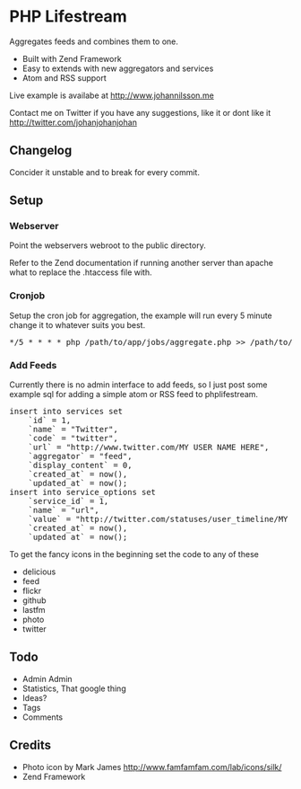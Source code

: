 PHP Lifestream
==============

Aggregates feeds and combines them to one.

* Built with Zend Framework
* Easy to extends with new aggregators and services
* Atom and RSS support

Live example is availabe at <http://www.johannilsson.me>

Contact me on Twitter if you have any suggestions, like it or dont like it 
<http://twitter.com/johanjohanjohan>

Changelog
---------

Concider it unstable and to break for every commit.

Setup
-----

### Webserver

Point the webservers webroot to the public directory. 

Refer to the Zend documentation if running another server than apache what to 
replace the .htaccess file with.

### Cronjob

Setup the cron job for aggregation, the example will run every 5 minute change it
to whatever suits you best.

<pre>
*/5 * * * * php /path/to/app/jobs/aggregate.php >> /path/to/cron_log
</pre>

### Add Feeds

Currently there is no admin interface to add feeds, so I just post some example
sql for adding a simple atom or RSS feed to phplifestream.

<pre>
insert into services set
    `id` = 1, 
    `name` = "Twitter", 
    `code` = "twitter",
    `url` = "http://www.twitter.com/MY USER NAME HERE", 
    `aggregator` = "feed",
    `display_content` = 0,
    `created_at` = now(), 
    `updated_at` = now();
insert into service_options set 
    `service_id` = 1,
    `name` = "url", 
    `value` = "http://twitter.com/statuses/user_timeline/MY ID HERE",
    `created_at` = now(), 
    `updated_at` = now();
</pre>

To get the fancy icons in the beginning set the code to any of these

* delicious
* feed
* flickr
* github
* lastfm
* photo
* twitter 


Todo
----

* Admin Admin
* Statistics, That google thing
* Ideas?
* Tags
* Comments

Credits
-------

* Photo icon by Mark James <http://www.famfamfam.com/lab/icons/silk/>
* Zend Framework
